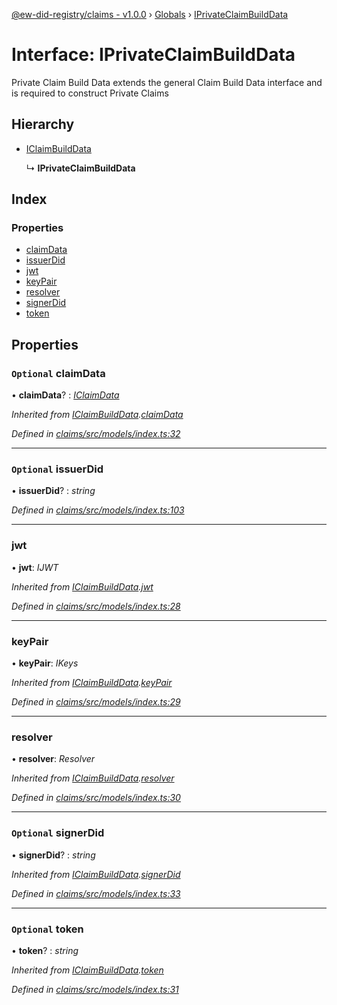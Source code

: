 [@ew-did-registry/claims - v1.0.0](../README.md) › [Globals](../globals.md) › [IPrivateClaimBuildData](iprivateclaimbuilddata.md)

# Interface: IPrivateClaimBuildData

Private Claim Build Data extends the general Claim Build Data
interface and is required to construct Private Claims

## Hierarchy

* [IClaimBuildData](iclaimbuilddata.md)

  ↳ **IPrivateClaimBuildData**

## Index

### Properties

* [claimData](iprivateclaimbuilddata.md#optional-claimdata)
* [issuerDid](iprivateclaimbuilddata.md#optional-issuerdid)
* [jwt](iprivateclaimbuilddata.md#jwt)
* [keyPair](iprivateclaimbuilddata.md#keypair)
* [resolver](iprivateclaimbuilddata.md#resolver)
* [signerDid](iprivateclaimbuilddata.md#optional-signerdid)
* [token](iprivateclaimbuilddata.md#optional-token)

## Properties

### `Optional` claimData

• **claimData**? : *[IClaimData](iclaimdata.md)*

*Inherited from [IClaimBuildData](iclaimbuilddata.md).[claimData](iclaimbuilddata.md#optional-claimdata)*

*Defined in [claims/src/models/index.ts:32](https://github.com/energywebfoundation/ew-did-registry/blob/d1c8ba6/packages/claims/src/models/index.ts#L32)*

___

### `Optional` issuerDid

• **issuerDid**? : *string*

*Defined in [claims/src/models/index.ts:103](https://github.com/energywebfoundation/ew-did-registry/blob/d1c8ba6/packages/claims/src/models/index.ts#L103)*

___

###  jwt

• **jwt**: *IJWT*

*Inherited from [IClaimBuildData](iclaimbuilddata.md).[jwt](iclaimbuilddata.md#jwt)*

*Defined in [claims/src/models/index.ts:28](https://github.com/energywebfoundation/ew-did-registry/blob/d1c8ba6/packages/claims/src/models/index.ts#L28)*

___

###  keyPair

• **keyPair**: *IKeys*

*Inherited from [IClaimBuildData](iclaimbuilddata.md).[keyPair](iclaimbuilddata.md#keypair)*

*Defined in [claims/src/models/index.ts:29](https://github.com/energywebfoundation/ew-did-registry/blob/d1c8ba6/packages/claims/src/models/index.ts#L29)*

___

###  resolver

• **resolver**: *Resolver*

*Inherited from [IClaimBuildData](iclaimbuilddata.md).[resolver](iclaimbuilddata.md#resolver)*

*Defined in [claims/src/models/index.ts:30](https://github.com/energywebfoundation/ew-did-registry/blob/d1c8ba6/packages/claims/src/models/index.ts#L30)*

___

### `Optional` signerDid

• **signerDid**? : *string*

*Inherited from [IClaimBuildData](iclaimbuilddata.md).[signerDid](iclaimbuilddata.md#optional-signerdid)*

*Defined in [claims/src/models/index.ts:33](https://github.com/energywebfoundation/ew-did-registry/blob/d1c8ba6/packages/claims/src/models/index.ts#L33)*

___

### `Optional` token

• **token**? : *string*

*Inherited from [IClaimBuildData](iclaimbuilddata.md).[token](iclaimbuilddata.md#optional-token)*

*Defined in [claims/src/models/index.ts:31](https://github.com/energywebfoundation/ew-did-registry/blob/d1c8ba6/packages/claims/src/models/index.ts#L31)*
